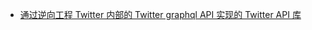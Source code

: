 - [通过逆向工程 Twitter 内部的 Twitter graphql API 实现的 Twitter API 库](https://x.com/ShawnHacks/status/1956690119731134799)